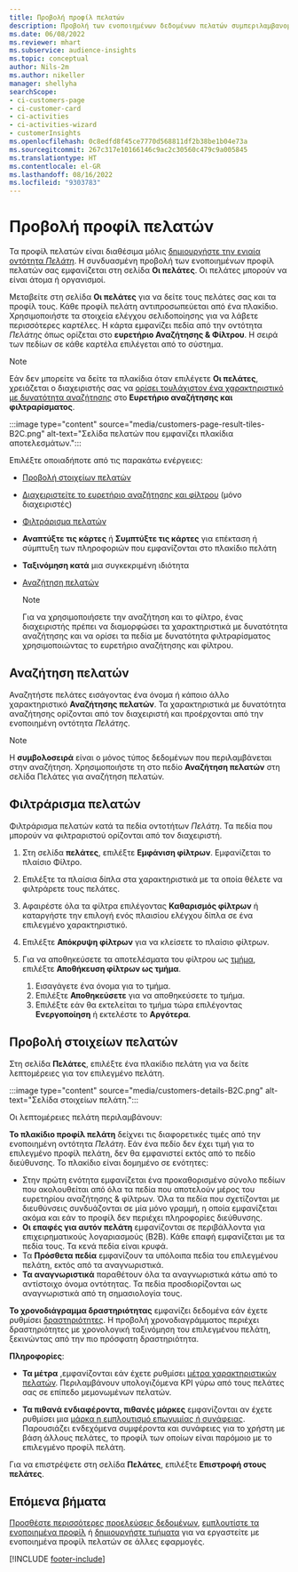 ```yaml
---
title: Προβολή προφίλ πελατών
description: Προβολή των ενοποιημένων δεδομένων πελατών συμπεριλαμβανομένης της χρήσης αναζήτησης και φίλτρου
ms.date: 06/08/2022
ms.reviewer: mhart
ms.subservice: audience-insights
ms.topic: conceptual
author: Nils-2m
ms.author: nikeller
manager: shellyha
searchScope:
- ci-customers-page
- ci-customer-card
- ci-activities
- ci-activities-wizard
- customerInsights
ms.openlocfilehash: 0c8edfd8f45ce7770d568811df2b38be1b04e73a
ms.sourcegitcommit: 267c317e10166146c9ac2c30560c479c9a005845
ms.translationtype: HT
ms.contentlocale: el-GR
ms.lasthandoff: 08/16/2022
ms.locfileid: "9303783"
---
```

# <a name="view-customer-profiles"></a>Προβολή προφίλ πελατών

Τα προφίλ πελατών είναι διαθέσιμα μόλις [δημιουργήστε την ενιαία οντότητα *Πελάτη*](data-unification.md). Η συνδυασμένη προβολή των ενοποιημένων προφίλ πελατών σας εμφανίζεται στη σελίδα **Οι πελάτες**. Οι πελάτες μπορούν να είναι άτομα ή οργανισμοί.

Μεταβείτε στη σελίδα **Οι πελάτες** για να δείτε τους πελάτες σας και τα προφίλ τους. Κάθε προφίλ πελάτη αντιπροσωπεύεται από ένα πλακίδιο. Χρησιμοποιήστε τα στοιχεία ελέγχου σελιδοποίησης για να λάβετε περισσότερες καρτέλες. Η κάρτα εμφανίζει πεδία από την οντότητα *Πελάτης* όπως ορίζεται στο **ευρετήριο Αναζήτησης & Φίλτρου**. Η σειρά των πεδίων σε κάθε καρτέλα επιλέγεται από το σύστημα.

> [!NOTE]
> Εάν δεν μπορείτε να δείτε τα πλακίδια όταν επιλέγετε **Οι πελάτες**, χρειάζεται ο διαχειριστής σας να [ορίσει τουλάχιστον ένα χαρακτηριστικό με δυνατότητα αναζήτησης](search-filter-index.md) στο **Ευρετήριο αναζήτησης και φιλτραρίσματος**.

:::image type="content" source="media/customers-page-result-tiles-B2C.png" alt-text="Σελίδα πελατών που εμφανίζει πλακίδια αποτελεσμάτων.":::

Επιλέξτε οποιαδήποτε από τις παρακάτω ενέργειες:
- [Προβολή στοιχείων πελατών](#view-customer-details)
- [Διαχειριστείτε το ευρετήριο αναζήτησης και φίλτρου](search-filter-index.md) (μόνο διαχειριστές)
- [Φιλτράρισμα πελατών](#filter-customers)
- **Αναπτύξτε τις κάρτες** ή **Συμπτύξτε τις κάρτες** για επέκταση ή σύμπτυξη των πληροφοριών που εμφανίζονται στο πλακίδιο πελάτη
- **Ταξινόμηση κατά** μια συγκεκριμένη ιδιότητα
- [Αναζήτηση πελατών](#search-for-customers)

  > [!NOTE]
  > Για να χρησιμοποιήσετε την αναζήτηση και το φίλτρο, ένας διαχειριστής πρέπει να διαμορφώσει τα χαρακτηριστικά με δυνατότητα αναζήτησης και να ορίσει τα πεδία με δυνατότητα φιλτραρίσματος χρησιμοποιώντας το ευρετήριο αναζήτησης και φίλτρου.

## <a name="search-for-customers"></a>Αναζήτηση πελατών

Αναζητήστε πελάτες εισάγοντας ένα όνομα ή κάποιο άλλο χαρακτηριστικό **Αναζήτησης πελατών**. Τα χαρακτηριστικά με δυνατότητα αναζήτησης ορίζονται από τον διαχειριστή και προέρχονται από την ενοποιημένη οντότητα *Πελάτης*.

> [!NOTE]
> Η **συμβολοσειρά** είναι ο μόνος τύπος δεδομένων που περιλαμβάνεται στην αναζήτηση. Χρησιμοποιήστε τη στο πεδίο **Αναζήτηση πελατών** στη σελίδα Πελάτες για αναζήτηση πελατών.

## <a name="filter-customers"></a>Φιλτράρισμα πελατών

Φιλτράρισμα πελατών κατά τα πεδία οντοτήτων *Πελάτη*. Τα πεδία που μπορούν να φιλτραριστού ορίζονται από τον διαχειριστή.

1. Στη σελίδα **πελάτες**, επιλέξτε **Εμφάνιση φίλτρων**. Εμφανίζεται το πλαίσιο Φίλτρο.

1. Επιλέξτε τα πλαίσια δίπλα στα χαρακτηριστικά με τα οποία θέλετε να φιλτράρετε τους πελάτες.

1. Αφαιρέστε όλα τα φίλτρα επιλέγοντας **Καθαρισμός φίλτρων** ή καταργήστε την επιλογή ενός πλαισίου ελέγχου δίπλα σε ένα επιλεγμένο χαρακτηριστικό.

1. Επιλέξτε **Απόκρυψη φίλτρων** για να κλείσετε το πλαίσιο φίλτρων.

1. Για να αποθηκεύσετε τα αποτελέσματα του φίλτρου ως [τμήμα](segments.md), επιλέξτε **Αποθήκευση φίλτρων ως τμήμα**.
   1. Εισαγάγετε ένα όνομα για το τμήμα.
   1. Επιλέξτε **Αποθηκεύσετε** για να αποθηκεύσετε το τμήμα.
   1. Επιλέξτε εάν θα εκτελείται το τμήμα τώρα επιλέγοντας **Ενεργοποίηση** ή εκτελέστε το **Αργότερα**.

## <a name="view-customer-details"></a>Προβολή στοιχείων πελατών

Στη σελίδα **Πελάτες**, επιλέξτε ένα πλακίδιο πελάτη για να δείτε λεπτομέρειες για τον επιλεγμένο πελάτη.

:::image type="content" source="media/customers-details-B2C.png" alt-text="Σελίδα στοιχείων πελάτη.":::

Οι λεπτομέρειες πελάτη περιλαμβάνουν:

**Το πλακίδιο προφίλ πελάτη** δείχνει τις διαφορετικές τιμές από την ενοποιημένη οντότητα *Πελάτη*. Εάν ένα πεδίο δεν έχει τιμή για το επιλεγμένο προφίλ πελάτη, δεν θα εμφανιστεί εκτός από το πεδίο διεύθυνσης. Το πλακίδιο είναι δομημένο σε ενότητες:

- Στην πρώτη ενότητα εμφανίζεται ένα προκαθορισμένο σύνολο πεδίων που ακολουθείται από όλα τα πεδία που αποτελούν μέρος του ευρετηρίου αναζήτησης & φίλτρων. Όλα τα πεδία που σχετίζονται με διευθύνσεις συνδυάζονται σε μία μόνο γραμμή, η οποία εμφανίζεται ακόμα και εάν το προφίλ δεν περιέχει πληροφορίες διεύθυνσης.
- **Οι επαφές για αυτόν πελάτη** εμφανίζονται σε περιβάλλοντα για επιχειρηματικούς λογαριασμούς (B2B). Κάθε επαφή εμφανίζεται με τα πεδία τους. Τα κενά πεδία είναι κρυφά.
- Τα **Πρόσθετα πεδία** εμφανίζουν τα υπόλοιπα πεδία του επιλεγμένου πελάτη, εκτός από τα αναγνωριστικά.
- **Τα αναγνωριστικά** παραθέτουν όλα τα αναγνωριστικά κάτω από το αντίστοιχο όνομα οντότητας. Τα πεδία προσδιορίζονται ως αναγνωριστικά από τη σημασιολογία τους.

**Το χρονοδιάγραμμα δραστηριότητας** εμφανίζει δεδομένα εάν έχετε ρυθμίσει [δραστηριότητες](activities.md). Η προβολή χρονοδιαγράμματος περιέχει δραστηριότητες με χρονολογική ταξινόμηση του επιλεγμένου πελάτη, ξεκινώντας από την πιο πρόσφατη δραστηριότητα.

**Πληροφορίες**:

- **Τα μέτρα** ,εμφανίζονται εάν έχετε ρυθμίσει [μέτρα χαρακτηριστικών πελατών](measures.md). Περιλαμβάνουν υπολογιζόμενα KPI γύρω από τους πελάτες σας σε επίπεδο μεμονωμένων πελατών.

- **Τα πιθανά ενδιαφέροντα, πιθανές μάρκες** εμφανίζονται αν έχετε ρυθμίσει μια [μάρκα η εμπλουτισμό επωνυμίας ή συνάφειας](enrichment-microsoft.md). Παρουσιάζει ενδεχόμενα συμφέροντα και συνάφειες για το χρήστη με βάση άλλους πελάτες, το προφίλ των οποίων είναι παρόμοιο με το επιλεγμένο προφίλ πελάτη.

Για να επιστρέψετε στη σελίδα **Πελάτες**, επιλέξτε **Επιστροφή στους πελάτες**.

## <a name="next-steps"></a>Επόμενα βήματα

[Προσθέστε περισσότερες προελεύσεις δεδομένων](data-sources.md), [εμπλουτίστε τα ενοποιημένα προφίλ](enrichment-hub.md) ή [δημιουργήστε τμήματα](segments.md) για να εργαστείτε με ενοποιημένα προφίλ πελατών σε άλλες εφαρμογές.

[!INCLUDE [footer-include](includes/footer-banner.md)]

